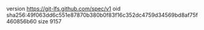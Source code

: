 version https://git-lfs.github.com/spec/v1
oid sha256:49f063dd6c551e87870b380b0f83f16c352dc4759d34569bd8af75f460856b60
size 9157
